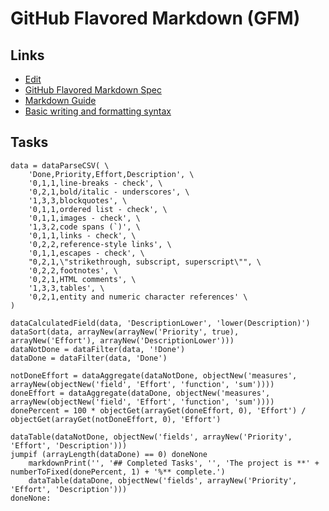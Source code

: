 # GitHub Flavored Markdown (GFM)

## Links

- [Edit](https://github.com/craigahobbs/craigahobbs.github.io/edit/main/gfm/README.md)
- [GitHub Flavored Markdown Spec](https://github.github.com/gfm/)
- [Markdown Guide](https://www.markdownguide.org/basic-syntax/)
- [Basic writing and formatting syntax](https://docs.github.com/en/get-started/writing-on-github/getting-started-with-writing-and-formatting-on-github/basic-writing-and-formatting-syntax)

## Tasks

~~~ markdown-script
data = dataParseCSV( \
    'Done,Priority,Effort,Description', \
    '0,1,1,line-breaks - check', \
    '0,2,1,bold/italic - underscores', \
    '1,3,3,blockquotes', \
    '0,1,1,ordered list - check', \
    '0,1,1,images - check', \
    '1,3,2,code spans (`)', \
    '0,1,1,links - check', \
    '0,2,2,reference-style links', \
    '0,1,1,escapes - check', \
    "0,2,1,\"strikethrough, subscript, superscript\"", \
    '0,2,2,footnotes', \
    '0,2,1,HTML comments', \
    '1,3,3,tables', \
    '0,2,1,entity and numeric character references' \
)

dataCalculatedField(data, 'DescriptionLower', 'lower(Description)')
dataSort(data, arrayNew(arrayNew('Priority', true), arrayNew('Effort'), arrayNew('DescriptionLower')))
dataNotDone = dataFilter(data, '!Done')
dataDone = dataFilter(data, 'Done')

notDoneEffort = dataAggregate(dataNotDone, objectNew('measures', arrayNew(objectNew('field', 'Effort', 'function', 'sum'))))
doneEffort = dataAggregate(dataDone, objectNew('measures', arrayNew(objectNew('field', 'Effort', 'function', 'sum'))))
donePercent = 100 * objectGet(arrayGet(doneEffort, 0), 'Effort') / objectGet(arrayGet(notDoneEffort, 0), 'Effort')

dataTable(dataNotDone, objectNew('fields', arrayNew('Priority', 'Effort', 'Description')))
jumpif (arrayLength(dataDone) == 0) doneNone
    markdownPrint('', '## Completed Tasks', '', 'The project is **' + numberToFixed(donePercent, 1) + '%** complete.')
    dataTable(dataDone, objectNew('fields', arrayNew('Priority', 'Effort', 'Description')))
doneNone:
~~~
